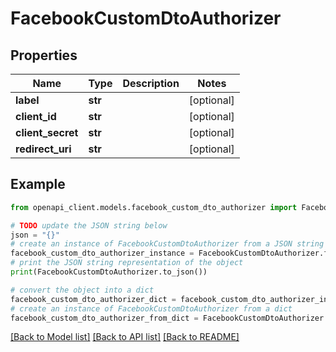 # FacebookCustomDtoAuthorizer


## Properties

Name | Type | Description | Notes
------------ | ------------- | ------------- | -------------
**label** | **str** |  | [optional] 
**client_id** | **str** |  | [optional] 
**client_secret** | **str** |  | [optional] 
**redirect_uri** | **str** |  | [optional] 

## Example

```python
from openapi_client.models.facebook_custom_dto_authorizer import FacebookCustomDtoAuthorizer

# TODO update the JSON string below
json = "{}"
# create an instance of FacebookCustomDtoAuthorizer from a JSON string
facebook_custom_dto_authorizer_instance = FacebookCustomDtoAuthorizer.from_json(json)
# print the JSON string representation of the object
print(FacebookCustomDtoAuthorizer.to_json())

# convert the object into a dict
facebook_custom_dto_authorizer_dict = facebook_custom_dto_authorizer_instance.to_dict()
# create an instance of FacebookCustomDtoAuthorizer from a dict
facebook_custom_dto_authorizer_from_dict = FacebookCustomDtoAuthorizer.from_dict(facebook_custom_dto_authorizer_dict)
```
[[Back to Model list]](../README.md#documentation-for-models) [[Back to API list]](../README.md#documentation-for-api-endpoints) [[Back to README]](../README.md)


